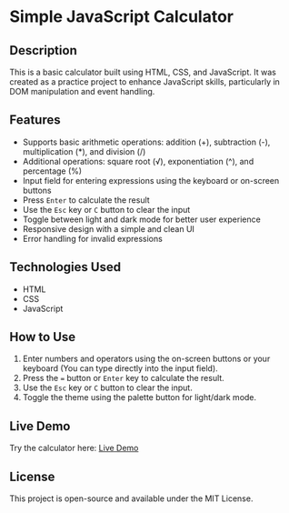 # Simple JavaScript Calculator

## Description
This is a basic calculator built using HTML, CSS, and JavaScript. It was created as a practice project to enhance JavaScript skills, particularly in DOM manipulation and event handling.

## Features
- Supports basic arithmetic operations: addition (+), subtraction (-), multiplication (*), and division (/)
- Additional operations: square root (√), exponentiation (^), and percentage (%)
- Input field for entering expressions using the keyboard or on-screen buttons
- Press `Enter` to calculate the result
- Use the `Esc` key or `C` button to clear the input
- Toggle between light and dark mode for better user experience
- Responsive design with a simple and clean UI
- Error handling for invalid expressions

## Technologies Used
- HTML
- CSS
- JavaScript

## How to Use
1. Enter numbers and operators using the on-screen buttons or your keyboard (You can type directly into the input field).
2. Press the `=` button or `Enter` key to calculate the result.
3. Use the `Esc` key or `C` button to clear the input.
4. Toggle the theme using the palette button for light/dark mode.

## Live Demo
Try the calculator here: [Live Demo](https://theevilgrinch.github.io/js-calculator/)

## License
This project is open-source and available under the MIT License.